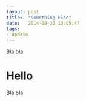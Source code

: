 ```yaml
---
layout: post
title:  "Something Else"
date:   2014-08-30 13:05:47
tags: 
- update
---
```


Bla bla

# Hello

Bla bla